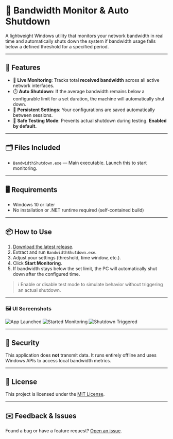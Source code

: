 # 📡 Bandwidth Monitor & Auto Shutdown

A lightweight Windows utility that monitors your network bandwidth in real time and automatically shuts down the system if bandwidth usage falls below a defined threshold for a specified period.

---

## 🚀 Features

- 📶 **Live Monitoring**: Tracks total **received bandwidth** across all active network interfaces.
- ⏱️ **Auto Shutdown**: If the average bandwidth remains below a configurable limit for a set duration, the machine will automatically shut down.
- 💾 **Persistent Settings**: Your configurations are saved automatically between sessions.
- 🧪 **Safe Testing Mode**: Prevents actual shutdown during testing. **Enabled by default.**

---

## 🗂 Files Included

- `BandwidthShutdown.exe` — Main executable. Launch this to start monitoring.

---

## 🖥️ Requirements

- Windows 10 or later
- No installation or .NET runtime required (self-contained build)

---

## 📦 How to Use

1. [Download the latest release](https://github.com/Thoman46/BandwidthShutdownApp/releases).
2. Extract and run `BandwidthShutdown.exe`.
3. Adjust your settings (threshold, time window, etc.).
4. Click **Start Monitoring**.
5. If bandwidth stays below the set limit, the PC will automatically shut down after the configured time.

> ℹ️ Enable or disable test mode to simulate behavior without triggering an actual shutdown.

---
### 🖼️ UI Screenshots
![App Launched](docs/App20Launched.png)
![Started Monitoring](docs/Started20Monitoring.png)
![Shutdown Triggered](docs/Shutdown20Triggered.png)

---
## 🔐 Security

This application does **not** transmit data. It runs entirely offline and uses Windows APIs to access local bandwidth metrics.

---

## 📄 License

This project is licensed under the [MIT License](LICENSE).

---

## ✉️ Feedback & Issues

Found a bug or have a feature request? [Open an issue](https://github.com/Thoman46/BandwidthShutdownApp/issues).
